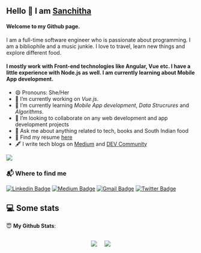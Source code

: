 ## Hello 👋 I am [Sanchitha](https://main.d2ocnfsuoopm8b.amplifyapp.com/Contact)

#### Welcome to my Github page.
 I am a full-time software engineer who is passionate about programming. I am a bibliophile and a music junkie. I love to travel, learn new things and explore different food. 
#### I mostly work with Front-end technologies like Angular, Vue etc. I have a little experience with Node.js as well. I am currently learning about Mobile App development.

- 😄 Pronouns: She/Her
- 🔭 I’m currently working on *Vue.js*.
- 🌱 I’m currently learning *Mobile App development*, *Data Strucrures* and *Algorithms*.
- 👯 I’m looking to collaborate on any web development and app development projects
- 💬 Ask me about anything related to tech, books and South Indian food
- 📃 Find my resume [here](https://drive.google.com/file/d/1iaetFiddj0Yg6_xlXz339eq_OyIJQ4sZ/view?usp=drivesdk)
- 🖋️ I write tech blogs on [Medium](https://sanchithasr.medium.com/) and [DEV Community](https://dev.to/sanchithasr)

![](https://visitor-badge.glitch.me/badge?page_id=sanchithasharma.sanchithasharma)

  
### 📬 Where to find me


[![Linkedin Badge](https://img.shields.io/badge/-@sanchithasr-0A64BF?style=flat-square&labelColor=000000&logo=Linkedin&link=https://www.linkedin.com/in/sanchitha-sharma-r/)](https://www.linkedin.com/in/sanchitha-sharma-r/)
[![Medium Badge](https://img.shields.io/badge/-@sanchithasr-03a57a?style=flat-square&labelColor=000000&logo=Medium&link=https://sanchithasr.medium.com/)](https://medium.com/@sanchithasr)
[![Gmail Badge](https://img.shields.io/badge/-sanchitha.s.r@gmail.com-c14438?style=flat-square&labelColor=000000&logo=Gmail&link=mailto:sanchitha.s.r@gmail.com)](mailto:sanchitha.s.r@gmail.com)
[![Twitter Badge](https://img.shields.io/badge/-@SrSanchitha-1DA1F2?style=flat-square&labelColor=000000&logo=Twitter&link=https://twitter.com/srsanchitha)](https://twitter.com/srsanchitha)

## 💻 Some stats

 <summary> 😇 <b>My Github Stats</b>: </summary>
<br>
<p align = "center">
  <img src = "https://github-readme-stats.vercel.app/api?username=sanchithasharma&show_icons=true&theme=radical"> &nbsp; &nbsp;
  <img src = "https://github-readme-stats.vercel.app/api/top-langs/?username=sanchithasharma&layout=compact&theme=tokyonight">
</p>




